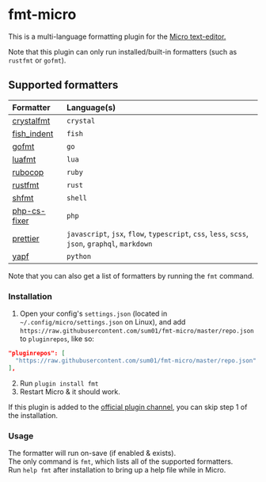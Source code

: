 # fmt-micro
This is a multi-language formatting plugin for the [Micro text-editor.](https://github.com/zyedidia/micro)

Note that this plugin can only run installed/built-in formatters (such as `rustfmt` or `gofmt`).

## Supported formatters

|Formatter|Language(s)
|:---|:---
|[crystalfmt](https://github.com/crystal-lang/crystal)|`crystal`
|[fish_indent](https://fishshell.com/docs/current/commands.html#fish_indent)|`fish`
|[gofmt](https://golang.org/cmd/gofmt/)|`go`
|[luafmt](https://github.com/trixnz/lua-fmt)|`lua`
|[rubocop](https://github.com/bbatsov/rubocop)|`ruby`
|[rustfmt](https://github.com/rust-lang-nursery/rustfmt)|`rust`
|[shfmt](https://github.com/mvdan/sh)|`shell`
|[php-cs-fixer](https://github.com/friendsofphp/PHP-CS-Fixer)|`php`
|[prettier](https://github.com/prettier/prettier)|`javascript`, `jsx`, `flow`, `typescript`, `css`, `less`, `scss`, `json`, `graphql`, `markdown`
|[yapf](https://github.com/google/yapf)|`python`

Note that you can also get a list of formatters by running the `fmt` command.

### Installation
1. Open your config's `settings.json` (located in `~/.config/micro/settings.json` on Linux), and add `https://raw.githubusercontent.com/sum01/fmt-micro/master/repo.json` to `pluginrepos`, like so:
  ```json
  "pluginrepos": [
    "https://raw.githubusercontent.com/sum01/fmt-micro/master/repo.json"
  ],
  ```
2. Run `plugin install fmt`
3. Restart Micro & it should work.

If this plugin is added to the [official plugin channel](https://github.com/micro-editor/plugin-channel), you can skip step 1 of the installation.

### Usage
The formatter will run on-save (if enabled & exists).  
The only command is `fmt`, which lists all of the supported formatters.  
Run `help fmt` after installation to bring up a help file while in Micro.

